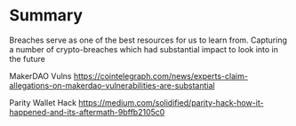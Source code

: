 # Summary
Breaches serve as one of the best resources for us to learn from. Capturing a number of crypto-breaches 
which had substantial impact to look into in the future

MakerDAO Vulns
https://cointelegraph.com/news/experts-claim-allegations-on-makerdao-vulnerabilities-are-substantial

Parity Wallet Hack
https://medium.com/solidified/parity-hack-how-it-happened-and-its-aftermath-9bffb2105c0
